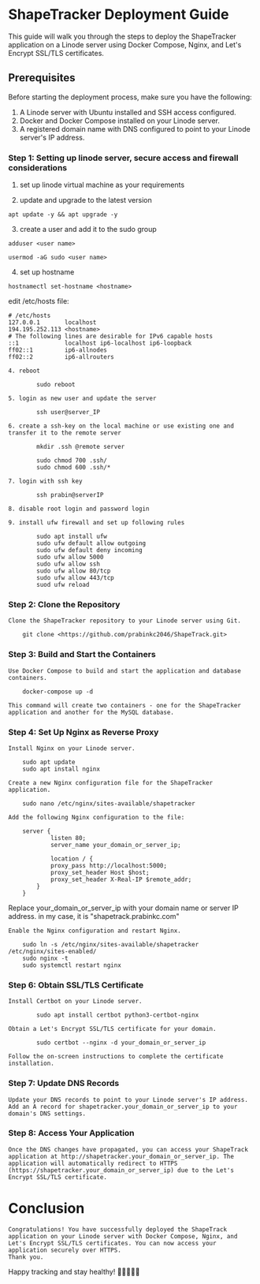 # ShapeTracker Deployment Guide

This guide will walk you through the steps to deploy the ShapeTracker application on a Linode server using Docker Compose, Nginx, and Let's Encrypt SSL/TLS certificates.

## Prerequisites

Before starting the deployment process, make sure you have the following:

1. A Linode server with Ubuntu installed and SSH access configured.
2. Docker and Docker Compose installed on your Linode server.
3. A registered domain name with DNS configured to point to your Linode server's IP address.

### Step 1: Setting up linode server, secure access and firewall considerations
1. set up linode virtual machine as your requirements

2. update and upgrade to the latest version

```apt update -y && apt upgrade -y```

3. create a user and add it to the sudo group

```adduser <user name>```

```usermod -aG sudo <user name>```

4. set up hostname

```hostnamectl set-hostname <hostname>```

edit /etc/hosts file:

```
# /etc/hosts
127.0.0.1       localhost
194.195.252.113 <hostname>
# The following lines are desirable for IPv6 capable hosts
::1             localhost ip6-localhost ip6-loopback
ff02::1         ip6-allnodes
ff02::2         ip6-allrouters
```

	4. reboot
```
		sudo reboot
```

	5. login as new user and update the server
```
		ssh user@server_IP
```

	6. create a ssh-key on the local machine or use existing one and transfer it to the remote server

```
		mkdir .ssh @remote server
```
```		scp path_to_ssh_public_key prabin@remote_server:path_to_.ssh_directory
		sudo chmod 700 .ssh/
		sudo chmod 600 .ssh/*
```

	7. login with ssh key
```
		ssh prabin@serverIP
```

	8. disable root login and password login

	9. install ufw firewall and set up following rules
```
		sudo apt install ufw
		sudo ufw default allow outgoing
		sudo ufw default deny incoming
		sudo ufw allow 5000
		sudo ufw allow ssh
		sudo ufw allow 80/tcp
		sudo ufw allow 443/tcp
		suod ufw reload
```

### Step 2: Clone the Repository

	Clone the ShapeTracker repository to your Linode server using Git.
```
	git clone <https://github.com/prabinkc2046/ShapeTrack.git>
```

### Step 3: Build and Start the Containers

	Use Docker Compose to build and start the application and database containers.

```
	docker-compose up -d
```
	
	This command will create two containers - one for the ShapeTracker application and another for the MySQL database.

### Step 4: Set Up Nginx as Reverse Proxy

	Install Nginx on your Linode server.

```
	sudo apt update
	sudo apt install nginx
```

	Create a new Nginx configuration file for the ShapeTracker application.

```
	sudo nano /etc/nginx/sites-available/shapetracker
```

	Add the following Nginx configuration to the file:

```
	server {
    		listen 80;
    		server_name your_domain_or_server_ip;

    		location / {
        	proxy_pass http://localhost:5000;
        	proxy_set_header Host $host;
        	proxy_set_header X-Real-IP $remote_addr;
    	}	
	}

```

Replace your_domain_or_server_ip with your domain name or server IP address. in my case, it is "shapetrack.prabinkc.com"

	Enable the Nginx configuration and restart Nginx.

```
	sudo ln -s /etc/nginx/sites-available/shapetracker /etc/nginx/sites-enabled/
	sudo nginx -t
	sudo systemctl restart nginx
```

### Step 6: Obtain SSL/TLS Certificate

	Install Certbot on your Linode server.

```
		sudo apt install certbot python3-certbot-nginx
```

	Obtain a Let's Encrypt SSL/TLS certificate for your domain.

```
		sudo certbot --nginx -d your_domain_or_server_ip
```
	
	Follow the on-screen instructions to complete the certificate installation.

### Step 7: Update DNS Records

	Update your DNS records to point to your Linode server's IP address. Add an A record for shapetracker.your_domain_or_server_ip to your domain's DNS settings.

### Step 8: Access Your Application

	Once the DNS changes have propagated, you can access your ShapeTrack application at http://shapetracker.your_domain_or_server_ip. The application will automatically redirect to HTTPS (https://shapetracker.your_domain_or_server_ip) due to the Let's Encrypt SSL/TLS certificate.

# Conclusion

	Congratulations! You have successfully deployed the ShapeTrack application on your Linode server with Docker Compose, Nginx, and Let's Encrypt SSL/TLS certificates. You can now access your application securely over HTTPS.
	Thank you.

Happy tracking and stay healthy! 🏋️‍♀️🥦🏃‍♂️




